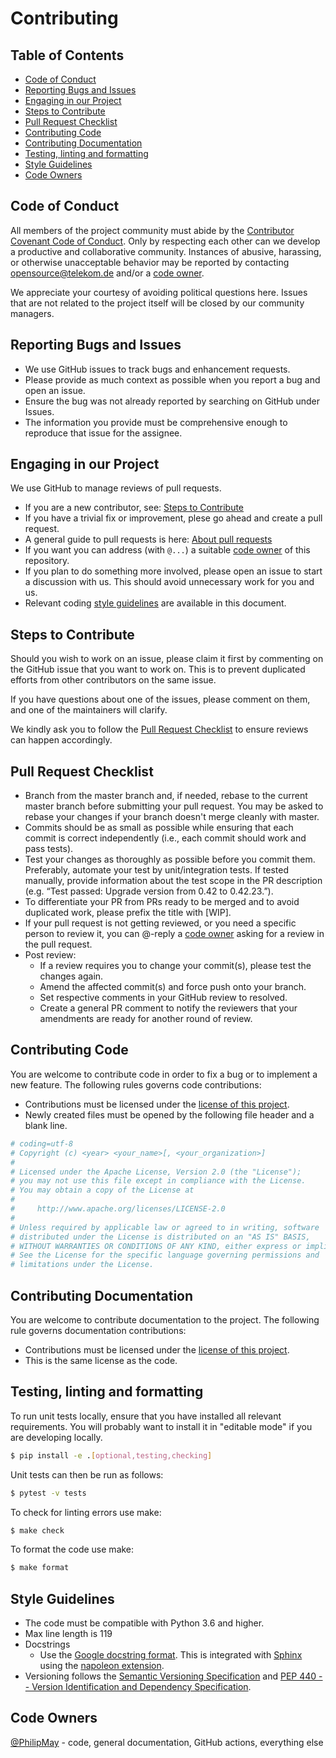 # Contributing

## Table of Contents
- [Code of Conduct](#code-of-conduct)
- [Reporting Bugs and Issues](#reporting-bugs-and-issues)
- [Engaging in our Project](#engaging-in-our-project)
- [Steps to Contribute](#steps-to-contribute)
- [Pull Request Checklist](#pull-request-checklist)
- [Contributing Code](#contributing-code)
- [Contributing Documentation](#contributing-documentation)
- [Testing, linting and formatting](#testing-linting-and-formatting)
- [Style Guidelines](#style-guidelines)
- [Code Owners](#code-owners)

## Code of Conduct

All members of the project community must abide by the
[Contributor Covenant Code of Conduct](CODE_OF_CONDUCT.md). Only by respecting each other can we
develop a productive and collaborative community. Instances of abusive, harassing, or otherwise
unacceptable behavior may be reported by contacting
[opensource@telekom.de](mailto:opensource@telekom.de) and/or a [code owner](#code-owners).

We appreciate your courtesy of avoiding political questions here. Issues that are not related to
the project itself will be closed by our community managers.

## Reporting Bugs and Issues

- We use GitHub issues to track bugs and enhancement requests.
- Please provide as much context as possible when you report a bug and open an issue.
- Ensure the bug was not already reported by searching on GitHub under Issues.
- The information you provide must be comprehensive enough to reproduce
  that issue for the assignee.

## Engaging in our Project

We use GitHub to manage reviews of pull requests.

- If you are a new contributor, see: [Steps to Contribute](#steps-to-contribute)
- If you have a trivial fix or improvement, plese go ahead and create a pull request.
- A general guide to pull requests is here:
  [About pull requests](https://docs.github.com/en/github/collaborating-with-pull-requests/proposing-changes-to-your-work-with-pull-requests/about-pull-requests)
- If you want you can address (with `@...`) a suitable [code owner](#code-owners) of this 
  repository.
- If you plan to do something more involved, please open an issue to start a discussion with us.
  This should avoid unnecessary work for you and us.
- Relevant coding [style guidelines](#style-guidelines) are available in this document.

## Steps to Contribute

Should you wish to work on an issue, please claim it first by commenting
on the GitHub issue that you want to work on. This is to prevent duplicated
efforts from other contributors on the same issue.

If you have questions about one of the issues, please comment on them,
and one of the maintainers will clarify.

We kindly ask you to follow the [Pull Request Checklist](#Pull-Request-Checklist)
to ensure reviews can happen accordingly.

## Pull Request Checklist

- Branch from the master branch and, if needed, rebase to the current master branch
  before submitting your pull request. You may be asked to rebase your changes if your
  branch doesn't merge cleanly with master.
- Commits should be as small as possible while ensuring that each commit is correct
  independently (i.e., each commit should work and pass tests).
- Test your changes as thoroughly as possible before you commit them. Preferably,
  automate your test by unit/integration tests. If tested manually, provide information
  about the test scope in the PR description (e.g. “Test passed: Upgrade version from
  0.42 to 0.42.23.”).
- To differentiate your PR from PRs ready to be merged and to avoid duplicated work,
  please prefix the title with \[WIP\].
- If your pull request is not getting reviewed, or you need a specific person to review it,
  you can @-reply a [code owner](#code-owners) asking for a review in the pull request.
- Post review:
  - If a review requires you to change your commit(s), please test the changes again.
  - Amend the affected commit(s) and force push onto your branch.
  - Set respective comments in your GitHub review to resolved.
  - Create a general PR comment to notify the reviewers that your amendments are ready for
    another round of review.
  
## Contributing Code

You are welcome to contribute code in order to fix a bug or to implement a new feature.
The following rules governs code contributions:

- Contributions must be licensed under the [license of this project](LICENSE).
- Newly created files must be opened by the following file header and a
  blank line.

```python
# coding=utf-8
# Copyright (c) <year> <your_name>[, <your_organization>]
#
# Licensed under the Apache License, Version 2.0 (the "License");
# you may not use this file except in compliance with the License.
# You may obtain a copy of the License at
#
#     http://www.apache.org/licenses/LICENSE-2.0
#
# Unless required by applicable law or agreed to in writing, software
# distributed under the License is distributed on an "AS IS" BASIS,
# WITHOUT WARRANTIES OR CONDITIONS OF ANY KIND, either express or implied.
# See the License for the specific language governing permissions and
# limitations under the License.

```

## Contributing Documentation

You are welcome to contribute documentation to the project.
The following rule governs documentation contributions:

- Contributions must be licensed under the [license of this project](LICENSE).
- This is the same license as the code.
 
## Testing, linting and formatting

To run unit tests locally, ensure that you have installed all relevant requirements.
You will probably want to install it in "editable mode" if you are developing locally.

```bash
$ pip install -e .[optional,testing,checking]
```

Unit tests can then be run as follows:

```bash
$ pytest -v tests
```

To check for linting errors use make:

```bash
$ make check
```

To format the code use make:

```bash
$ make format
```

## Style Guidelines

- The code must be compatible with Python 3.6 and higher.
- Max line length is 119
- Docstrings
  - Use the [Google docstring format](https://github.com/google/styleguide/blob/gh-pages/pyguide.md#38-comments-and-docstrings).
    This is integrated with [Sphinx](https://www.sphinx-doc.org/) using the
    [napoleon extension](https://sphinxcontrib-napoleon.readthedocs.io/).
- Versioning follows the [Semantic Versioning Specification](https://semver.org/) and
  [PEP 440 -- Version Identification and Dependency Specification](https://www.python.org/dev/peps/pep-0440/).

## Code Owners

[@PhilipMay](https://github.com/PhilipMay) - code, general documentation, GitHub actions,
everything else
